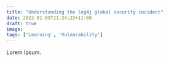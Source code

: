 ```yaml
---
title: "Understanding the log4j global security incident"
date: 2022-01-09T21:24:23+11:00
draft: true
image:
tags: ['Learning', 'Vulnerability']
---
```


Lorem Ipsum.
